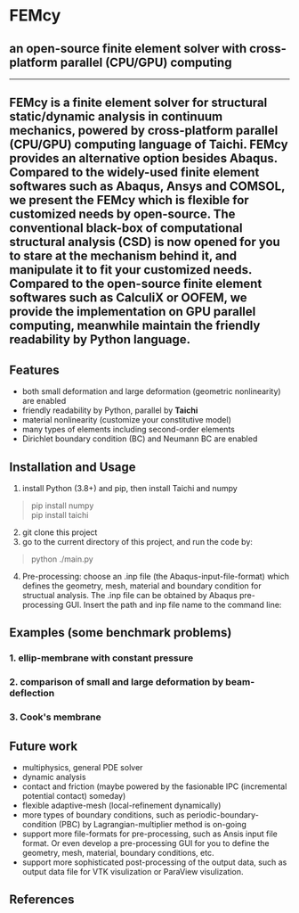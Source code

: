 # FEMcy    
## an open-source **finite element** solver with cross-platform **parallel** (CPU/**GPU**) computing
---
FEMcy is a finite element solver for **structural static/dynamic analysis** in **continuum mechanics**, powered by cross-platform parallel (CPU/GPU) computing language of **Taichi**. FEMcy provides an alternative option besides Abaqus. Compared to the widely-used finite element softwares such as Abaqus, Ansys and COMSOL, we present the FEMcy which is flexible for customized needs by open-source. The conventional black-box of computational structural analysis (**CSD**) is now opened for you to stare at the mechanism behind it, and manipulate it to fit your customized needs. Compared to the open-source finite element softwares such as CalculiX or OOFEM, we provide the implementation on GPU parallel computing, meanwhile maintain the friendly readability by Python language. 
---
## Features
+ both small deformation and large deformation (geometric nonlinearity) are enabled
+ friendly readability by Python, parallel by **Taichi**
+ material nonlinearity (customize your constitutive model)
+ many types of elements including second-order elements
+ Dirichlet boundary condition (BC) and Neumann BC are enabled

## Installation and Usage
1. install Python (3.8+) and pip, then install Taichi and numpy
> pip install numpy <br>
> pip install taichi
2. git clone this project
3. go to the current directory of this project, and run the code by:
> python ./main.py
4. Pre-processing: choose an .inp file (the Abaqus-input-file-format) which defines the geometry, mesh, material and boundary condition for structual analysis. The .inp file can be obtained by Abaqus pre-processing GUI. Insert the path and inp file name to the command line:
> 
## Examples (some benchmark problems) 
### 1. ellip-membrane with constant pressure

### 2. comparison of small and large deformation by beam-deflection

### 3. Cook's membrane

## Future work
+ multiphysics, general PDE solver
+ dynamic analysis
+ contact and friction (maybe powered by the fasionable IPC (incremental potential contact) someday)
+ flexible adaptive-mesh (local-refinement dynamically)
+ more types of boundary conditions, such as periodic-boundary-condition (PBC) by Lagrangian-multiplier method is on-going
+ support more file-formats for pre-processing, such as Ansis input file format. Or even develop a pre-processing GUI for you to define the geometry, mesh, material, boundary conditions, etc.
+ support more sophisticated post-processing of the output data, such as output data file for VTK visulization or ParaView visulization. 

## References


